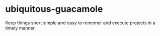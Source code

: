 # ubiquitous-guacamole
Keep things short simple and easy to rememer and execute projects in a timely manner
